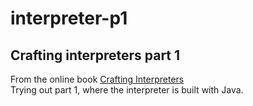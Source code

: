 # interpreter-p1
## Crafting interpreters part 1

From the online book [Crafting Interpreters](https://craftinginterpreters.com/contents.html)  
Trying out part 1, where the interpreter is built with Java.  